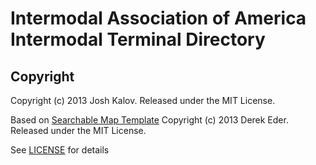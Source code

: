 # Intermodal Association of America Intermodal Terminal Directory


## Copyright

Copyright (c) 2013 Josh Kalov. Released under the MIT License.

Based on [Searchable Map Template](https://github.com/derekeder/FusionTable-Map-Template/) Copyright (c) 2013 Derek Eder. Released under the MIT License.

See [LICENSE](https://github.com/shua123/NAIFD/blob/master/LICENSE) for details 

